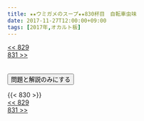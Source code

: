 ```yaml
---
title: ★★ウミガメのスープ★★830杯目　自転車虫味
date: 2017-11-27T12:00:00+09:00
tags: [2017年,オカルト板]
---
```

<div class="th_left"><a href="../829"><< 829</a></div>
<div class="th_right"><a href="../831">831 >></a></div>
<br><br>
<script src="../../js/cupsoup.js"></script>
<form>
<input type="button" value="問題と解説のみにする" onClick="toggleCupsoup()">
</form>
{{< 830 >}}
<div class="th_left"><a href="../829"><< 829</a></div>
<div class="th_right"><a href="../831">831 >></a></div>
